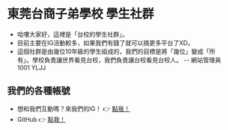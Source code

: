 # 東莞台商子弟學校 學生社群
- 哈嘍大家好，這裡是「台校的學生社群」。
- 目前主要在IG活動較多，如果我們有錢了就可以搞更多平台了XD。
- 這個社群是由幾位10年級的學生組成的，我們的目標是將「幾位」變成「所有」。學校負責讓世界看見台校，我們負責讓台校看見台校人。 -- 網站管理員 1001 YLJJ
## 我們的各種帳號
- 想和我們互動嗎？來我們的IG！ 👉 [點我！](https://www.instagram.com/tbds_student_rights)
- GitHub 👉 [點我！](https://github.com/td-students)

